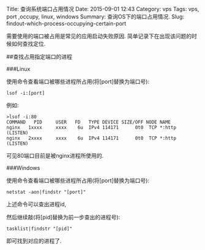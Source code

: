 Title: 查询系统端口占用情况
Date: 2015-09-01 12:43
Category: vps
Tags: vps, port ,occupy, linux, windows
Summary: 查询OS下的端口占用情况.
Slug: findout-which-process-occupying-certain-port

需要使用的端口被占用是常见的应用启动失败原因.
简单记录下在出现该问题的时候如何查找定位.

##查找占用指定端口的进程

###Linux

使用命令查看端口被哪些进程所占用(将[port]替换为端口号):
````
lsof -i:[port]
````

例如:
````
>lsof -i:80
COMMAND   PID     USER   FD   TYPE DEVICE SIZE/OFF NODE NAME
nginx   1xxxx     xxxx    6u  IPv4 114171      0t0  TCP *:http (LISTEN)
nginx   2xxxx     xxxx    6u  IPv4 114171      0t0  TCP *:http (LISTEN)
````

可见80端口目前是被nginx进程所使用的.

###Windows

使用命令查看端口被哪些进程所占用(将[port]替换为端口号):
````
netstat -aon|findstr "[port]"
````
上述命令可以查出进程id,

然后继续敲(将[pid]替换为前一步查出的进程号):
````
tasklist|findstr "[pid]"
````
即可找到对应的进程了.